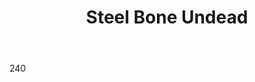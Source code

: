 ---
title: Steel Bone Undead
weight: 3
layout: role
Backstory: These are the greater undead that have returned to Katalossa following their exile.  They have destroyed countless other planets, planes, and other living areas and have returned to consume the Energy and destroy the Essence of Katalossa.
Motivation: Consume energy to gain power and destroy essence at every chance
Speech: High intelligence with brooding anger and resentment of all with essence
Movement: Fast ambling movement
Intelligence: High, a large number of minds of a greater hive mind being controlled
props:
  - white skull mask
  - 2 weapons
  - armor
type: Undead
body: 240
armor: 50 
stamina: 20
energy: 10
spells_known:
  - Elemental Bolt
  - Berserk/Remove Berserk
  - Healing/Harming Touch
  - Entangle Foot
  - Shatter
  - Silence/Remove Silence
primary_attack: 10 Damage
Killing_Blow: Yes (suggested use is killing blow to lure targets)
Offensive_Abilities:
  - Favored Target +3 verses an inspired lineage but half damage against others (1ST)
  - Innate Harm 3x per day for attack or healing "By Creeping Darkness 20 Harm"
  - Slay 400 Damage (2ST)
  - Parry Resist (4ST)
Defensive_Abilities: 
immunities:
  - Bleed
  - Charm
  - Cower
  - Dazed
  - Poisoned
  - Silenced
  - Sleeping
  - Unconcious - "Immune Resist"
vulnerabilities: 
healed_by: Harming
at_dying: Crumbles and Explodes (By my voice 10 harming)
special: 
  - By my voice sense magic
  - Consume Energy "I consume an energy 1, 2, 3" - Upon consuming an energy a White Bone Undead is formed
  - Teleport x4 per day "I teleport 1, 2, 3"
  - Enchanting - Resist Talisman - "Resist" to first 5 thrown conditions or damage of any type
  - Despawn/Respawn: May use a 3 count to return to the earth and a 3 count to spawn from the earth to remove all conditions.
faction_level_2: 
  - Increase innate harm to 5x per day
  - Innate fire 3x per day for attack only "By Flames Fury 10 Fire"
faction_level_3:
  - Increase Body to 300
  - Innate stone 3x per day for attack only "By Crushing Earth 10 Stone" 
faction_level_4:
  - Increase innate harm to 10x per day
  - Consume Energy creates 1 Steel Bone Undead
---